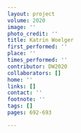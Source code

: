 ```yaml
---
layout: project
volume: 2020
image: ''
photo_credit: ''
title: Katrin Woelger
first_performed: ''
place: ''
times_performed: ''
contributor: DW2020
collaborators: []
home: ''
links: []
contact: ''
footnote: ''
tags: []
pages: 692-693

---
```




